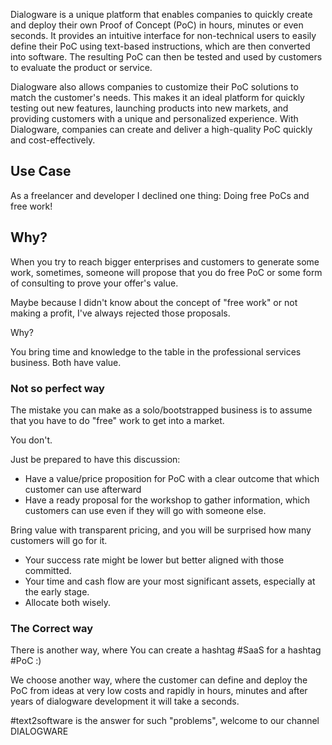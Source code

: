 
Dialogware is a unique platform that enables companies to quickly create and deploy their own Proof of Concept (PoC) in hours, minutes or even seconds. It provides an intuitive interface for non-technical users to easily define their PoC using text-based instructions, which are then converted into software. The resulting PoC can then be tested and used by customers to evaluate the product or service.

Dialogware also allows companies to customize their PoC solutions to match the customer's needs. This makes it an ideal platform for quickly testing out new features, launching products into new markets, and providing customers with a unique and personalized experience. With Dialogware, companies can create and deliver a high-quality PoC quickly and cost-effectively.


## Use Case 

As a freelancer and developer I declined one thing: Doing free PoCs and free work! 


## Why?

When you try to reach bigger enterprises and customers to generate some work, 
sometimes, someone will propose that you do free PoC or some form of consulting to prove your offer's value. 

Maybe because I didn't know about the concept of "free work" or not making a profit, I've always rejected those proposals. 

Why? 

You bring time and knowledge to the table in the professional services business. 
Both have value. 

### Not so perfect way

The mistake you can make as a solo/bootstrapped business is to assume that you have to do "free" work to get into a market. 

You don't. 

Just be prepared to have this discussion:
+ Have a value/price proposition for PoC with a clear outcome that which customer can use afterward 
+ Have a ready proposal for the workshop to gather information, which customers can use even if they will go with someone else. 

Bring value with transparent pricing, and you will be surprised how many customers will go for it. 

+ Your success rate might be lower but better aligned with those committed. 
+ Your time and cash flow are your most significant assets, especially at the early stage. 
+ Allocate both wisely. 

### The Correct way

There is another way, where You can create a hashtag #SaaS  for a hashtag #PoC  :)

We choose another way, where the customer can define and deploy the PoC from ideas at very low costs and rapidly in hours, minutes and after years of dialogware development it will take a seconds. 

#text2software is the answer for such "problems", welcome to our channel DIALOGWARE
